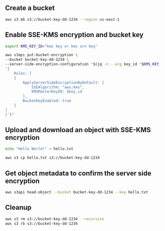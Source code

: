 ## Create a bucket
```sh
aws s3 mb s3://bucket-key-dd-1234 --region us-east-1
```

## Enable SSE-KMS encryption and bucket key
```sh
export KMS_KEY_ID="kms key or kms arn key"

aws s3api put-bucket-encryption \
--bucket bucket-key-dd-1234 \
--server-side-encryption-configuration "$(jq -n --arg key_id "$KMS_KEY_ID" \
'{
    Rules: [
    {
        ApplyServerSideEncryptionByDefault: {
            SSEAlgorithm: "aws:kms",
            KMSMasterKeyID: $key_id
        },
        BucketKeyEnabled: true
    } 
]
}')"
```

## Upload and download an object with SSE-KMS encryption
```sh
echo "Hello World!" > hello.txt

aws s3 cp hello.txt s3://bucket-key-dd-1234
```

## Get object metadata to confirm the server side encryption
```sh
aws s3api head-object --bucket bucket-key-dd-1234 --key hello.txt
```

## Cleanup
```sh
aws s3 rm s3://bucket-key-dd-1234 --recursive
aws s3 rb s3://bucket-key-dd-1234
```

